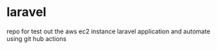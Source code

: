 # laravel
repo for test out the aws ec2 instance laravel application and automate using git hub actions
